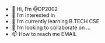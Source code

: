 - 👋 Hi, I’m @DP2002
- 👀 I’m interested in 
- 🌱 I’m currently learning B.TECH CSE
- 💞️ I’m looking to collaborate on ...
- 📫 How to reach me EMAIL

<!---
DP2002/DP2002 is a ✨ special ✨ repository because its `README.md` (this file) appears on your GitHub profile.
You can click the Preview link to take a look at your changes.
--->
